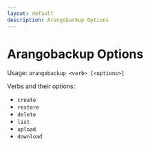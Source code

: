 ```yaml
---
layout: default
description: Arangobackup Options
---
```

Arangobackup Options
====================

Usage: `arangobackup <verb> [<options>]`

Verbs and their options:

- `create`
- `restore`
- `delete`
- `list`
- `upload`
- `download`

<!-- TODO -->
